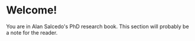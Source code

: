 # Welcome!

You are in Alan Salcedo's PhD research book. This section will probably be a note for the reader.

```{tableofcontents}
```
